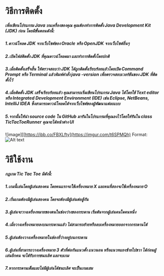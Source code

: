 # วิธีการติดตั้ง
##### เพื่อเขียนโปรแกรม Java บนเครื่องของคุณ คุณต้องทำการติดตั้ง Java Development Kit (JDK) ก่อน โดยมีขั้นตอนดังนี้:
##### 1.ดาวน์โหลด JDK จากเว็บไซต์ของ Oracle หรือ OpenJDK จากเว็บไซต์อื่นๆ
##### 2.เปิดไฟล์ติดตั้ง JDK ที่คุณดาวน์โหลดมา และทำการติดตั้งโดยปกติ
##### 3.เมื่อติดตั้งเสร็จสิ้น ให้ตรวจสอบว่า JDK ได้ถูกติดตั้งเรียบร้อยแล้วโดยเปิด Command Prompt หรือ Terminal แล้วพิมพ์คำสั่ง java -version เพื่อตรวจสอบเวอร์ชันของ JDK ที่ติดตั้งไว้
##### 4.เมื่อติดตั้ง JDK เสร็จเรียบร้อยแล้ว คุณสามารถเริ่มเขียนโปรแกรม Java ได้โดยใช้ Text editor หรือ Integrated Development Environment (IDE) เช่น Eclipse, NetBeans, IntelliJ IDEA ซึ่งสามารถดาวน์โหลดได้จากเว็บไซต์ของผู้พัฒนาแต่ละแบบ
##### 5.จากนั้นให้นำ source code ใน GitHub มารันในโปรแกรมที่คุณลงไว้โดยให้รันใน class TicTacToeRunner คุณจะได้หน้าต่าง UI
![image][[https://ibb.co/FBXLfty](https://imgur.com/t6SPMQh)
Format: ![Alt text](url)

# วิธีใช้งาน
##### กฎเกม Tic Tac Toe มีดังนี้:
##### 1.เกมนี้เล่นโดยผู้เล่นสองคน โดยคนแรกจะใช้เครื่องหมาย X และคนที่สองจะใช้เครื่องหมาย O
##### 2.เริ่มเกมต้องมีผู้เล่นสองคน โดยจะต้องมีผู้เล่นต่อสู้กัน
##### 3.ผู้เล่นจะวางเครื่องหมายของตนในช่องว่างของกระดาน เริ่มต้นจากผู้เล่นคนใดคนหนึ่ง
##### 4.เมื่อวางเครื่องหมายลงบนกระดานแล้ว ไม่สามารถย้ายหรือลบเครื่องหมายออกจากกระดานได้
##### 5.ผู้เล่นต้องวางเครื่องหมายในช่องที่ว่างอยู่บนกระดาน
##### 6.ผู้เล่นที่สามารถวางเครื่องหมาย 3 ตัวที่ต่อกันแนวตั้ง แนวนอน หรือแนวทแยงซ้ายไปขวา ได้ก่อนผู้เล่นอีกคน จะได้รับการชนะเลิศ และจบเกม
##### 7.หากกระดานเต็มและไม่มีผู้เล่นได้ชนะเลิศ จะเป็นเกมเสม
